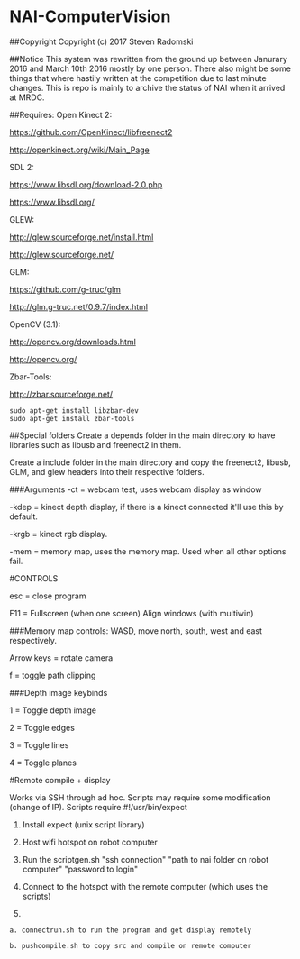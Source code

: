 # NAI-ComputerVision

##Copyright
Copyright (c) 2017 Steven Radomski

##Notice
This system was rewritten from the ground up between Janurary 2016 and March 10th 2016 mostly by one person. There also might be some things that where hastily written at the competition due to last minute changes. This is repo is mainly to archive the status of NAI when it arrived at MRDC.

##Requires:
Open Kinect 2:

https://github.com/OpenKinect/libfreenect2

http://openkinect.org/wiki/Main_Page


SDL 2:

https://www.libsdl.org/download-2.0.php

https://www.libsdl.org/


GLEW:

http://glew.sourceforge.net/install.html

http://glew.sourceforge.net/


GLM:

https://github.com/g-truc/glm

http://glm.g-truc.net/0.9.7/index.html


OpenCV (3.1):

http://opencv.org/downloads.html

http://opencv.org/

Zbar-Tools:

http://zbar.sourceforge.net/

	sudo apt-get install libzbar-dev
	sudo apt-get install zbar-tools


##Special folders
Create a depends folder in the main directory to have libraries such as libusb and freenect2 in them.

Create a include folder in the main directory and copy the freenect2, libusb, GLM, and glew headers into their respective folders.


###Arguments
-ct = webcam test, uses webcam display as window

-kdep = kinect depth display, if there is a kinect connected it'll use this by default.

-krgb = kinect rgb display.

-mem = memory map, uses the memory map. Used when all other options fail.


#CONTROLS

esc = close program

F11 = Fullscreen (when one screen) Align windows (with multiwin)

###Memory map controls:
WASD, move north, south, west and east respectively.

Arrow keys = rotate camera

f = toggle path clipping

###Depth image keybinds

1 = Toggle depth image

2 = Toggle edges

3 = Toggle lines

4 = Toggle planes


#Remote compile + display

Works via SSH through ad hoc. Scripts may require some modification (change of IP). Scripts require #!/usr/bin/expect

1) Install expect (unix script library)

2) Host wifi hotspot on robot computer

3) Run the scriptgen.sh "ssh connection" "path to nai folder on robot computer" "password to login"

4) Connect to the hotspot with the remote computer (which uses the scripts)

5)

	a. connectrun.sh to run the program and get display remotely

	b. pushcompile.sh to copy src and compile on remote computer

